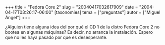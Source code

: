 +++
title = "Fedora Core 2"
slug = "20040417032617909"
date = "2004-04-17T03:26:17-06:00"
[taxonomies]
tema = ["preguntas"]
autor = ["Miguel Ángel"]
+++

¿Alguien tiene alguna idea del por qué el CD 1 de la distro Fedora Core
2 no bootea en algunas máquinas? Es decir, no arranca la instalación.
Espero que no les haya pasado por que es desesperante.
